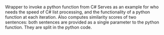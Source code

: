 Wrapper to invoke a python function from C#
Serves as an example for who needs the speed of C# list processing, 
and the functionality of a python function at each iteration.
Also computes similarity scores of two sentences:
both sentences are provided as a single parameter to the python function.
They are split in the python code.
